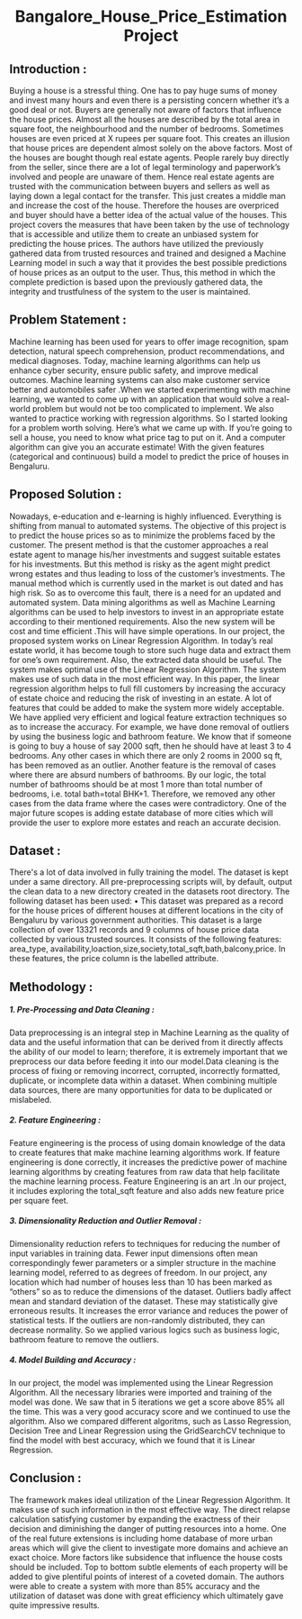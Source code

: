 <h1 align="center">Bangalore_House_Price_Estimation Project</h1>
<h2 align="left">Introduction :</h2>
Buying a house is a stressful thing. One has to pay huge sums of money and invest many hours and even there is a persisting concern whether it’s a good deal or not. Buyers are generally not aware of factors that influence the house prices. Almost all the houses are described by the total area in square foot, the neighbourhood and the number of bedrooms. Sometimes houses are even priced at X rupees per square foot. This creates an illusion that house prices are dependent almost solely on the above factors. Most of the houses are bought though real estate agents. People rarely buy directly from the seller, since there are a lot of legal terminology and paperwork’s involved and people are unaware of them. Hence real estate agents are trusted with the communication between buyers and sellers as well as laying down a legal contact for the transfer. This just creates a middle man and increase the cost of the house. Therefore the houses are overpriced and buyer should have a better idea of the actual value of the houses.
This project covers the measures that have been taken by the use of technology that is accessible and utilize them to create an unbiased system for predicting the house prices. The authors have utilized the previously gathered data from trusted resources and trained and designed a Machine Learning model in such a way that it provides the best possible predictions of house prices as an output to the user. Thus, this method in which the complete prediction is based upon the previously gathered data, the integrity and trustfulness of the system to the user is maintained.

<h2 align="left">Problem Statement :</h2>

Machine learning has been used for years to offer image recognition, spam detection, natural speech comprehension, product recommendations, and medical diagnoses. Today, machine learning algorithms can help us enhance cyber security, ensure public safety, and improve medical outcomes. Machine learning systems can also make customer service better and automobiles safer .When we started experimenting with machine learning, we wanted to come up with an application that would solve a real-world problem but would not be too complicated to implement. We also wanted to practice working with regression algorithms. So I started looking for a problem worth solving. Here’s what we came up with. If you’re going to sell a house, you need to know what price tag to put on it. And a computer algorithm can give you an accurate estimate! With the given features (categorical and continuous) build a model to predict the price of houses in Bengaluru.
<h2 align="left">Proposed Solution :</h2>
Nowadays, e-education and e-learning is highly influenced. Everything is shifting from manual to automated systems. The objective of this project is to predict the house prices so as to minimize the problems faced by the customer. The present method is that the customer approaches a real estate agent to manage his/her investments and suggest suitable estates for his investments. But this method is risky as the agent might predict wrong estates and thus leading to loss of the customer’s investments. The manual method which is currently used in the market is out dated and has high risk. So as to overcome this fault, there is a need for an updated and automated system. Data mining algorithms as well as Machine Learning algorithms can be used to help investors to invest in an appropriate estate according to their mentioned requirements. Also the new system will be cost and time efficient .This will have simple operations. In our project, the proposed system works on Linear Regression Algorithm. In today’s real estate world, it has become tough to store such huge data and extract them for one’s own requirement. Also, the extracted data should be useful. The system makes optimal use of the Linear Regression Algorithm. The system makes use of such data in the most efficient way.
In this paper, the linear regression algorithm helps to full fill customers by increasing the accuracy of estate choice and reducing the risk of investing in an estate. A lot of features that could be added to make the system more widely acceptable.
We have applied very efficient and logical feature extraction techniques so as to increase the accuracy. For example, we have done removal of outliers by using the business logic and bathroom feature. We know that if someone is going to buy a house of say 2000 sqft, then he should have at least 3 to 4 bedrooms. Any other cases in which there are only 2 rooms in 2000 sq ft, has been removed as an outlier. Another feature is the removal of cases where there are absurd numbers of bathrooms. By our logic, the total number of bathrooms should be at most 1 more than total number of bedrooms, i.e. total bath=total BHK+1. Therefore, we removed any other cases from the data frame where the cases were contradictory.
One of the major future scopes is adding estate database of more cities which will provide the user to explore more estates and reach an accurate decision.
<h2 align="left">Dataset :</h2>
There's a lot of data involved in fully training the model. The dataset is kept under a same directory. All pre-preprocessing scripts will, by default, output the clean data to a new directory created in the datasets root directory.
The following dataset has been used:
• This dataset was prepared as a record for the house prices of different houses at different locations in the city of Bengaluru by various government authorities. This dataset is a large collection of over 13321 records and 9 columns of house price data collected by various trusted sources. It consists of the following features: area_type, availability,loaction,size,society,total_sqft,bath,balcony,price. In these features, the price column is the labelled attribute.
<h2 align="left">Methodology :</h2>
 <h5>1. Pre-Processing and Data Cleaning :</h5>
Data preprocessing is an integral step in Machine Learning as the quality of data and the useful information that can be derived from it directly affects the ability of our model to learn; therefore, it is extremely important that we preprocess our data before feeding it into our model.Data cleaning is the process of fixing or removing incorrect, corrupted, incorrectly formatted, duplicate, or incomplete data within a dataset. When combining multiple data sources, there are many opportunities for data to be duplicated or mislabeled.
 <h5>2. Feature Engineering :</h5>
Feature engineering is the process of using domain knowledge of the data to create features that make machine learning algorithms work. If feature engineering is done correctly, it increases the predictive power of machine learning algorithms by creating features from raw data that help facilitate the machine learning process. Feature Engineering is an art .In our project, it includes exploring the total_sqft feature and also adds new feature price per square feet.

 <h5>3. Dimensionality Reduction and Outlier Removal :</h5>
Dimensionality reduction refers to techniques for reducing the number of input variables in training data. Fewer input dimensions often mean correspondingly fewer parameters or a simpler structure in the machine learning model, referred to as degrees of freedom. In our project, any location which had number of houses less than 10 has been marked as “others” so as to reduce the dimensions of the dataset.
Outliers badly affect mean and standard deviation of the dataset. These may statistically give erroneous results.
It increases the error variance and reduces the power of statistical tests. If the outliers are non-randomly distributed, they can decrease normality. So we applied various logics such as business logic, bathroom feature to remove the outliers.
 <h5>4. Model Building and Accuracy :</h5>
In our project, the model was implemented using the Linear Regression Algorithm. All the necessary libraries were imported and training of the model was done. We saw that in 5 iterations we get a score above 85% all the time. This was a very good accuracy score and we continued to use the algorithm. Also we compared different algoritms, such as Lasso Regression, Decision Tree and Linear Regression using the GridSearchCV technique to find the model with best accuracy, which we found that it is Linear Regression.

<h2 align="left">Conclusion :</h2>
The framework makes ideal utilization of the Linear Regression Algorithm. It makes use of such information in the most effective way. The direct relapse calculation satisfying customer by expanding the exactness of their decision and diminishing the danger of putting resources into a home. One of the real future extensions is including home database of more urban areas which will give the client to investigate more domains and achieve an exact choice. More factors like subsidence that influence the house costs should be included. Top to bottom subtle elements of each property will be added to give plentiful points of interest of a coveted domain. The authors were able to create a system with more than 85% accuracy and the utilization of dataset was done with great efficiency which ultimately gave quite impressive results.
